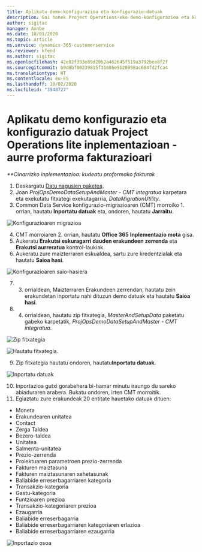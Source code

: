 ```yaml
---
title: Aplikatu demo-konfigurazioa eta konfigurazio-datuak
description: Gai honek Project Operations-eko demo-konfigurazioa eta konfigurazio datuak nola aplikatu jakiteko informazioa eskaintzen du.
author: sigitac
manager: Annbe
ms.date: 10/01/2020
ms.topic: article
ms.service: dynamics-365-customerservice
ms.reviewer: kfend
ms.author: sigitac
ms.openlocfilehash: 42e02f393e89d20b2a462645f519a3792bee8f2f
ms.sourcegitcommit: b9d8bf00239815f31686e9b28998ac684fd2fca4
ms.translationtype: HT
ms.contentlocale: eu-ES
ms.lasthandoff: 10/02/2020
ms.locfileid: "3948727"
---
```

# <a name="apply-demo-setup-and-configuration-data-for-project-operations-lite-deployment---deal-to-proforma-invoicing"></a>Aplikatu demo konfigurazio eta konfigurazio datuak Project Operations lite inplementazioan - aurre proforma fakturazioari

_**Oinarrizko inplementazioa: kudeatu proformako fakturak_

1. Deskargatu [Datu nagusien paketea](https://download.microsoft.com/download/3/4/1/341bf279-a64f-4baa-af31-ce624859b518/ProjOpsSampleSetupData%20-%20CE%20only%20CMT.zip). 
2. Joan *ProjOpsDemoDataSetupAndMaster - CMT integratua* karpetara eta exekutatu fitxategi exekutagarria, *DataMigrationUtility*.
3. Common Data Service konfigurazio-migrazioaren (CMT) morroiko 1. orrian, hautatu **Inportatu datuak** eta, ondoren, hautatu **Jarraitu**.

![Konfigurazioaren migrazioa](./media/1ConfigurationMigration.png)

4. CMT morroiaren 2. orrian, hautatu **Office 365** **Inplementazio mota** gisa.
5. Aukeratu **Erakutsi eskuragarri dauden erakundeen zerrenda** eta **Erakutsi aurreratua** kontrol-laukiak.
6. Aukeratu zure maizterraren eskualdea, sartu zure kredentzialak eta hautatu **Saioa hasi**.

![Konfigurazioaren saio-hasiera](./media/2ConfigurationSignin.png)

7. 3. orrialdean, Maizterraren Erakundeen zerrendan, hautatu zein erakundetan inportatu nahi dituzun demo datuak eta hautatu **Saioa hasi**.
8. 4. orrialdean, hautatu zip fitxategia, *MasterAndSetupData* paketatu gabeko karpetatik, *ProjOpsDemoDataSetupAndMaster - CMT integratua*.

![Zip fitxategia](./media/3ZipFile.png)

![Hautatu fitxategia.](./media/4SelectAFile.png)

9. Zip fitxategia hautatu ondoren, hautatu**Inportatu datuak**.

![Inportatu datuak](./media/5ImportData.png)

10. Inportazioa gutxi gorabehera bi-hamar minutu iraungo du sareko abiaduraren arabera. Bukatu ondoren, irten CMT morroitik. 
11. Egiaztatu zure erakundeak 20 entitate hauetako datuak dituen:

- Moneta
- Erakundearen unitatea
- Contact
- Zerga Taldea
- Bezero-taldea
- Unitatea
- Salmenta-unitatea
- Prezio-zerrenda
- Proiektuaren parametroen prezio-zerrenda
- Fakturen maiztasuna
- Fakturen maiztasunaren xehetasunak
- Baliabide erreserbagarriaren kategoria
- Transakzio-kategoria
- Gastu-kategoria
- Funtzioaren prezioa
- Transakzio-kategoriaren prezioa
- Ezaugarria
- Baliabide erreserbagarria
- Baliabide erreserbagarriaren kategoriaren erlazioa
- Baliabide erreserbagarriaren ezaugarria

![Inportazio osoa](./media/6CompleteImport.png)
